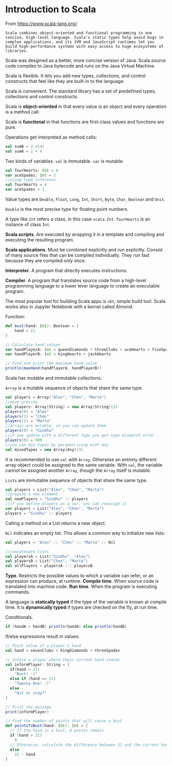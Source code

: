 # Introduction to Scala

From https://www.scala-lang.org/:

```
Scala combines object-oriented and functional programming in one concise, high-level language. Scala's static types help avoid bugs in complex applications, and its JVM and JavaScript runtimes let you build high-performance systems with easy access to huge ecosystems of libraries.

```

Scala was desgined as a better, more concise version of Java. Scala source code compiles to Java bytecode and runs on the Java Virtual Machine. 

Scala is flexible. It lets you add new types, collections, and control constructs that feel like they are built-in to the language. 

Scala is convenient. The standard library has a set of predefined types, collections and control constructs. 

Scala is **object-oriented** in that every value is an object and every operation is a method call. 

Scala is **functional** in that functions are first-class values and functions are pure. 

Operations get interpreted as method calls: 

```scala
val sumB = 2.+(4)
val sumA = 2 + 4
```

Two kinds of variables. `val` is immutable. `var` is mutable. 

```scala
val fourHearts: Int = 4
var aceSpades: Int = 1
//using type inference
val fourHearts = 4
var aceSpades = 1
```

Value types are `Double`, `Float`, `Long`, `Int`, `Short`, `Byte`, `Char`, `Boolean` and `Unit`. 

`Double` is the most precise type for floating point numbers. 

A type like `Int` refers a class, in this case `scala.Int`. `fourHearts` is an instance of class `Int`. 

**Scala scripts**. Are executed by wrapping it in a template and compiling and executing the resulting program. 

**Scala applications**. Must be combined explicitly and run explicitly. Consist of many source files that can be compiled individually.  They run fast because they are compiled only once. 

**Interpreter**. A program that directly executes instructions. 

**Compiler**. A program that translates source code from a high-level programming language to a lower lever language to create an executable program. 

The most popular tool for building Scala apps is `sbt`, simple build tool. Scala works also in Jupyter Notebook with a kernel called Almond.

Function: 

```scala
def bust(hand: Int): Boolean = {
    hand > 21
}

// Calculate hand values
var handPlayerA: Int = queenDiamonds + threeClubs + aceHearts + fiveSpades
var handPlayerB: Int = kingHearts + jackHearts

// Find and print the maximum hand value
println(maxHand(handPlayerA, handPlayerB))
```

Scala has mutable and immutable collections. 

`Array` is a mutable sequence of objects that share the same type. 

```scala
val players = Array("Alex", "Chen", "Marta")
//more precise
val players: Array[String] = new Array[String](3)
players(0) = "Alex"
players(1) = "Chen"
players(2) = "Marta"
//arrays are mutable, so you can update them 
players(0) = "Sindhu"
//if you update with a different type you get type mismatch error
players(0) = 500
//you can mix types by parametrizing with Any
val mixedTypes = new Array[Any](3)
```

It is recommended to use `val` with `Array`. Otherwise an entirely different array object could be assigned to the same variable. With `val`, the variable cannot be assigned another `Array`, though the `Array` itself is mutable. 

`Lists` are immutable sequence of objects that share the same type. 

```scala
val players = List("Alex", "Chen", "Marta")
//prepend a new element
val newPlayers = "Sindhu" :: players
//if you define players as a var, you can reassign it
var players = List("Alex", "Chen", "Marta")
players = "Sindhu" :: players
```

Calling a method on a List returns a new object. 

`Nil` indicates an empty list. This allows a common way to initialize new lists:

```scala
val players = "Alex" :: "Chen" :: "Marta" :: Nil
```

```scala
//concatenate lists
val playersA = List("Sindhu", "Alex")
val playersB = List("Chen", "Marta")
val allPlayers = playersA ::: playersB
```

**Type**. Restricts the possible values to which a variable can refer, or an expression can produce, at runtime. 
**Compile time**. When source code is translated into machine code. 
**Run time**. When the program is executing commands. 

A language is **statically typed** if the type of the variable is known at compile time. It is **dynamically typed** if types are checked on the fly, at run time. 

Conditionals. 

```scala
if (handA > handB) println(handA) else println(handB)
```

If/else expressions result in values:

```scala
// Point value of a player's hand
val hand = sevenClubs + kingDiamonds + threeSpades

// Inform a player where their current hand stands
val informPlayer: String = {
  if(hand > 21)
    "Bust! :("
  else if (hand == 21)
    "Twenty-One! :)"
  else
    "Hit or stay?"
}

// Print the message
print(informPlayer)
```

```scala
// Find the number of points that will cause a bust
def pointsToBust(hand: Int): Int = {
  // If the hand is a bust, 0 points remain
  if (hand > 21)
    0
  // Otherwise, calculate the difference between 21 and the current hand
  else
    21 - hand
}
```













